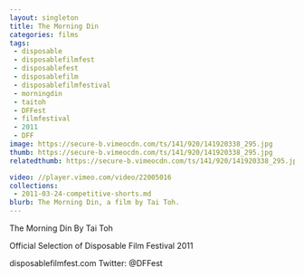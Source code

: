 ```yaml
---
layout: singleton
title: The Morning Din
categories: films
tags:
 - disposable
 - disposablefilmfest
 - disposablefest
 - disposablefilm
 - disposablefilmfestival
 - morningdin
 - taitoh
 - DFFest
 - filmfestival
 - 2011
 - DFF
image: https://secure-b.vimeocdn.com/ts/141/920/141920338_295.jpg
thumb: https://secure-b.vimeocdn.com/ts/141/920/141920338_295.jpg
relatedthumb: https://secure-b.vimeocdn.com/ts/141/920/141920338_295.jpg

video: //player.vimeo.com/video/22005016
collections:
 - 2011-03-24-competitive-shorts.md
blurb: The Morning Din, a film by Tai Toh.
---
```


The Morning Din
By Tai Toh

Official Selection of Disposable Film Festival 2011

disposablefilmfest.com
Twitter: @DFFest